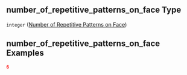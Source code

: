 ## number\_of\_repetitive\_patterns\_on\_face Type

`integer` ([Number of Repetitive Patterns on Face](iea43_wra_data_model-properties-measurement-location-measurement-location-properties-mast-properties-properties-mast-section-geometry-mast-section-geometry-properties-number-of-repetitive-patterns-on-face.md))

## number\_of\_repetitive\_patterns\_on\_face Examples

```json
6
```
